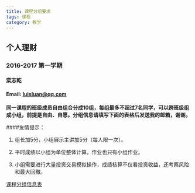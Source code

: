 ```yaml
---
title: 课程分组要求
tags: 课程
category: 教学
---
```


## 个人理财

### 2016-2017 第一学期

#### 栾志乾  
#### Email: luisluan@qq.com 




__同一课程的班级成员自由组合分成10组，每组最多不超过7名同学，可以跨班级组成小组，前提是自由、自愿。分组信息请填写下面的表格后发送我的邮箱，谢谢。__


####友情提示：

1. 组长加5分，小组展示主讲加5分（每人限一次）。

2. 平时成绩以小组为单位整体计算，作业也只有小组作业。

3. 小组需要进行大量投资交易模拟操作，成绩核算不仅看投资收益，还考察风险和最大回撤。





[课程分组信息表](https://luisluan.github.io/courses/group.xlsx)


